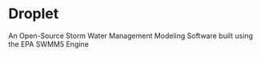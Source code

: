 # Droplet

An Open-Source Storm Water Management Modeling Software built using the EPA SWMM5 Engine
